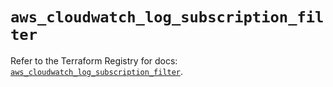 # `aws_cloudwatch_log_subscription_filter`

Refer to the Terraform Registry for docs: [`aws_cloudwatch_log_subscription_filter`](https://registry.terraform.io/providers/hashicorp/aws/5.43.0/docs/resources/cloudwatch_log_subscription_filter).
